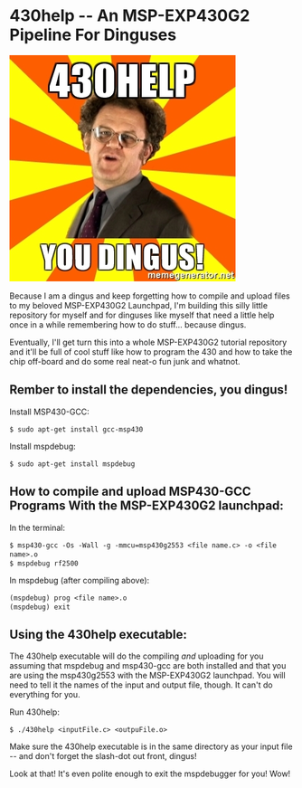 # 430help -- An MSP-EXP430G2 Pipeline For Dinguses

![You Dingus!](430help-you-dingus.jpg)

Because I am a dingus and keep forgetting how to compile and upload files to
my beloved MSP-EXP430G2 Launchpad, I'm building this silly little repository for
myself and for dinguses like myself that need a little help once in a while
remembering how to do stuff... because dingus.

Eventually, I'll get turn this into a whole MSP-EXP430G2 tutorial repository and it'll be full of cool stuff like how to program the 430 and how to take the chip off-board and do some real neat-o fun junk and whatnot.

## Rember to install the dependencies, you dingus!

Install MSP430-GCC:
```
$ sudo apt-get install gcc-msp430
```
Install mspdebug:

```
$ sudo apt-get install mspdebug
```

## How to compile and upload MSP430-GCC Programs With the MSP-EXP430G2 launchpad:

In the terminal:
```
$ msp430-gcc -Os -Wall -g -mmcu=msp430g2553 <file name.c> -o <file name>.o
$ mspdebug rf2500
```
In mspdebug (after compiling above):
```
(mspdebug) prog <file name>.o
(mspdebug) exit
```

## Using the 430help executable:
The 430help executable will do the compiling *and* uploading for you assuming that mspdebug and msp430-gcc are both installed and that you are using the msp430g2553 with the MSP-EXP430G2 launchpad. You will need to tell it the
names of the input and output file, though. It can't do everything for you.

Run 430help:
```
$ ./430help <inputFile.c> <outpuFile.o>
```
Make sure the 430help executable is in the same directory as your input file -- and don't forget the slash-dot out front, dingus!

Look at that! It's even polite enough to exit the mspdebugger for you! Wow!
